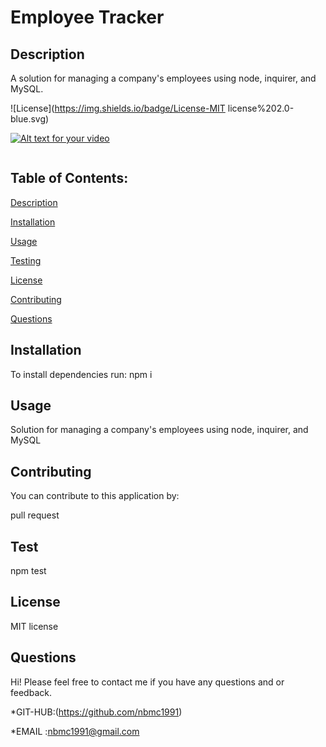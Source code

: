 # Employee Tracker

## Description


A solution for managing a company's employees using node, inquirer, and MySQL.


  ![License](https://img.shields.io/badge/License-MIT license%202.0-blue.svg)

  [![Alt text for your video]()](https://www.youtube.com/watch?v=GheWtQ65i6E)

  ![]()


## Table of Contents:


[Description](#description)


[Installation](#installation)

[Usage](#usage)


[Testing](#testing)


[License](#license)


[Contributing](#contributing)


[Questions](#questions)






## Installation

To install dependencies run:
npm i 

## Usage 

Solution for managing a company's employees using node, inquirer, and MySQL

## Contributing

You can contribute to this application by:

pull request

## Test 


npm test

## License 

 MIT license


## Questions 
Hi! 
Please feel free to contact me if you have any questions and     or feedback.


*GIT-HUB:(https://github.com/nbmc1991)

*EMAIL :nbmc1991@gmail.com
